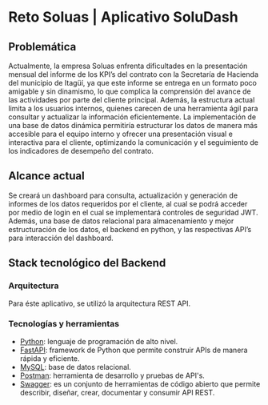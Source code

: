 # Reto Soluas | Aplicativo SoluDash

## Problemática

Actualmente, la empresa Soluas enfrenta dificultades en la presentación mensual del informe de los
KPI’s del contrato con la Secretaría de Hacienda del municipio de Itagüí, ya que este informe se
entrega en un formato poco amigable y sin dinamismo, lo que complica la comprensión del avance de
las actividades por parte del cliente principal. Además, la estructura actual limita a los usuarios
internos, quienes carecen de una herramienta ágil para consultar y actualizar la información
eficientemente. La implementación de una base de datos dinámica permitiría estructurar los datos
de manera más accesible para el equipo interno y ofrecer una presentación visual e interactiva para
el cliente, optimizando la comunicación y el seguimiento de los indicadores de desempeño del
contrato.

## Alcance actual

Se creará un dashboard para consulta, actualización y generación de informes de los datos requeridos 
por el cliente, al cual se podrá acceder por medio de login en el cual se implementará controles de 
seguridad JWT. Además, una base de datos relacional para almacenamiento y mejor estructuración de los 
datos, el backend en python, y las respectivas API’s para interacción del dashboard.


## Stack tecnológico del Backend

### Arquitectura

Para éste aplicativo, se utilizó la arquitectura REST API.

### Tecnologías y herramientas

- [Python](https://www.python.org/): lenguaje de programación de alto nivel.
- [FastAPI](https://fastapi.tiangolo.com/): framework de Python que permite construir APIs de manera rápida y eficiente.
- [MySQL](https://www.mysql.com/): base de datos relacional.
- [Postman](https://www.postman.com/): herramienta de desarrollo y pruebas de API's.
- [Swagger](https://swagger.io/): es un conjunto de herramientas de código abierto que permite describir, diseñar, crear, documentar y consumir API REST.